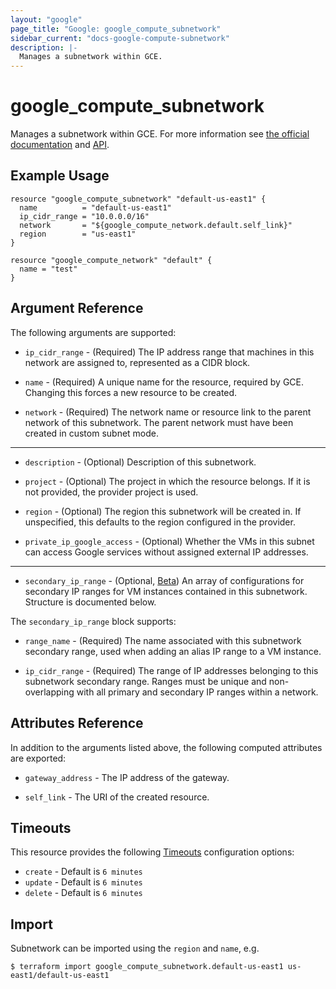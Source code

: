 ```yaml
---
layout: "google"
page_title: "Google: google_compute_subnetwork"
sidebar_current: "docs-google-compute-subnetwork"
description: |-
  Manages a subnetwork within GCE.
---
```


# google\_compute\_subnetwork

Manages a subnetwork within GCE. For more information see 
[the official documentation](https://cloud.google.com/compute/docs/vpc/#vpc_networks_and_subnets)
and 
[API](https://cloud.google.com/compute/docs/reference/latest/subnetworks).

## Example Usage

```hcl
resource "google_compute_subnetwork" "default-us-east1" {
  name          = "default-us-east1"
  ip_cidr_range = "10.0.0.0/16"
  network       = "${google_compute_network.default.self_link}"
  region        = "us-east1"
}

resource "google_compute_network" "default" {
  name = "test"
}
```

## Argument Reference

The following arguments are supported:

* `ip_cidr_range` - (Required) The IP address range that machines in this
    network are assigned to, represented as a CIDR block.

* `name` - (Required) A unique name for the resource, required by GCE.
    Changing this forces a new resource to be created.

* `network` - (Required) The network name or resource link to the parent
    network of this subnetwork. The parent network must have been created
    in custom subnet mode.

- - -

* `description` - (Optional) Description of this subnetwork.

* `project` - (Optional) The project in which the resource belongs. If it
    is not provided, the provider project is used.

* `region` - (Optional) The region this subnetwork will be created in. If
    unspecified, this defaults to the region configured in the provider.

* `private_ip_google_access` - (Optional) Whether the VMs in this subnet
    can access Google services without assigned external IP
    addresses.

- - -

* `secondary_ip_range` - (Optional, [Beta](/docs/providers/google/index.html#beta-features)) An array of configurations for secondary IP ranges for VM instances contained in this subnetwork. Structure is documented below.

The `secondary_ip_range` block supports:

* `range_name` - (Required) The name associated with this subnetwork secondary range, used when adding an alias IP range to a VM instance.

* `ip_cidr_range` - (Required) The range of IP addresses belonging to this subnetwork secondary range. Ranges must be unique and non-overlapping with all primary and secondary IP ranges within a network. 

## Attributes Reference

In addition to the arguments listed above, the following computed attributes are
exported:

* `gateway_address` - The IP address of the gateway.

* `self_link` - The URI of the created resource.

## Timeouts

This resource provides the following
[Timeouts](/docs/configuration/resources.html#timeouts) configuration options:

- `create` - Default is `6 minutes`
- `update` - Default is `6 minutes`
- `delete` - Default is `6 minutes`

## Import

Subnetwork can be imported using the `region` and `name`, e.g.

```
$ terraform import google_compute_subnetwork.default-us-east1 us-east1/default-us-east1
```
